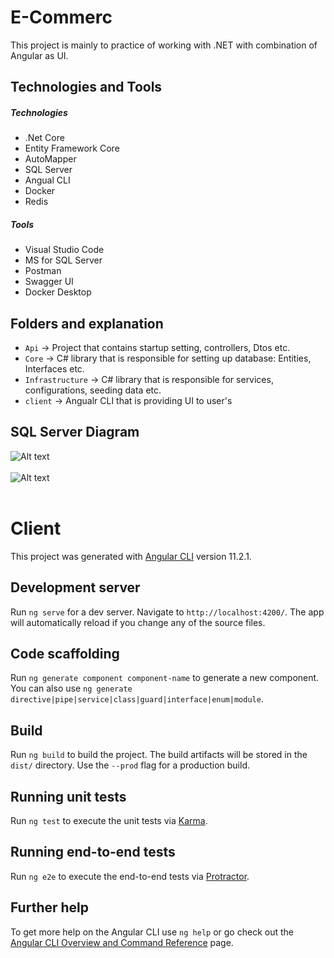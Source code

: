 # E-Commerc
This project is mainly to practice of working with .NET with combination of Angular as UI.


## Technologies and Tools

##### Technologies
* .Net Core
* Entity Framework Core
* AutoMapper
* SQL Server
* Angual CLI
* Docker
* Redis

##### Tools
* Visual Studio Code
* MS for SQL Server
* Postman
* Swagger UI
* Docker Desktop

## Folders and explanation

* `Api` -> Project that contains startup setting, controllers, Dtos etc.
* `Core` -> C# library that is responsible for setting up database: Entities, Interfaces etc.
* `Infrastructure` -> C# library that is responsible for services, configurations, seeding data etc.
* `client` -> Angualr CLI that is providing UI to user's

## SQL Server Diagram
![Alt text](StaticFileReadme/IdentityDB "sqlServer")
<br>
<br>
![Alt text](StaticFileReadme/StoreDB "sqlServer")
<br>
<br>

# Client

This project was generated with [Angular CLI](https://github.com/angular/angular-cli) version 11.2.1.

## Development server

Run `ng serve` for a dev server. Navigate to `http://localhost:4200/`. The app will automatically reload if you change any of the source files.

## Code scaffolding

Run `ng generate component component-name` to generate a new component. You can also use `ng generate directive|pipe|service|class|guard|interface|enum|module`.

## Build

Run `ng build` to build the project. The build artifacts will be stored in the `dist/` directory. Use the `--prod` flag for a production build.

## Running unit tests

Run `ng test` to execute the unit tests via [Karma](https://karma-runner.github.io).

## Running end-to-end tests

Run `ng e2e` to execute the end-to-end tests via [Protractor](http://www.protractortest.org/).

## Further help

To get more help on the Angular CLI use `ng help` or go check out the [Angular CLI Overview and Command Reference](https://angular.io/cli) page.

